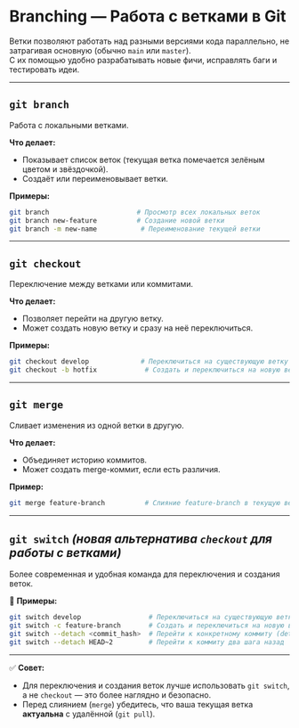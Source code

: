 # Branching — Работа с ветками в Git

Ветки позволяют работать над разными версиями кода параллельно, не затрагивая основную (обычно `main` или `master`).  
С их помощью удобно разрабатывать новые фичи, исправлять баги и тестировать идеи.

---

## **`git branch`**
Работа с локальными ветками.

**Что делает:**
- Показывает список веток (текущая ветка помечается зелёным цветом и звёздочкой).
- Создаёт или переименовывает ветки.

**Примеры:**
```bash
git branch                      # Просмотр всех локальных веток
git branch new-feature          # Создание новой ветки
git branch -m new-name           # Переименование текущей ветки
```

---

## **`git checkout`**
Переключение между ветками или коммитами.

**Что делает:**
- Позволяет перейти на другую ветку.
- Может создать новую ветку и сразу на неё переключиться.

**Примеры:**
```bash
git checkout develop             # Переключиться на существующую ветку
git checkout -b hotfix            # Создать и переключиться на новую ветку
```

---

## **`git merge`**
Сливает изменения из одной ветки в другую.

**Что делает:**
- Объединяет историю коммитов.
- Может создать merge-коммит, если есть различия.

**Пример:**
```bash
git merge feature-branch          # Слияние feature-branch в текущую ветку
```

---

## **`git switch`** *(новая альтернатива `checkout` для работы с ветками)*
Более современная и удобная команда для переключения и создания веток.

📂 **Примеры:**
```bash
git switch develop                 # Переключиться на существующую ветку
git switch -c feature-branch       # Создать и переключиться на новую ветку
git switch --detach <commit_hash>  # Перейти к конкретному коммиту (detached HEAD)
git switch --detach HEAD~2         # Перейти к коммиту два шага назад
```

---

✅ **Совет:**  
- Для переключения и создания веток лучше использовать `git switch`, а не `checkout` — это более наглядно и безопасно.
- Перед слиянием (`merge`) убедитесь, что ваша текущая ветка **актуальна** с удалённой (`git pull`).


